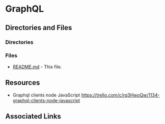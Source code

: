 # GraphQL

## Directories and Files

### Directories

### Files

* [README.md]() - This file.

## Resources

* Graphql clients node JavaScript
https://trello.com/c/rq3HwoQw/1134-graphql-clients-node-javascript

## Associated Links

